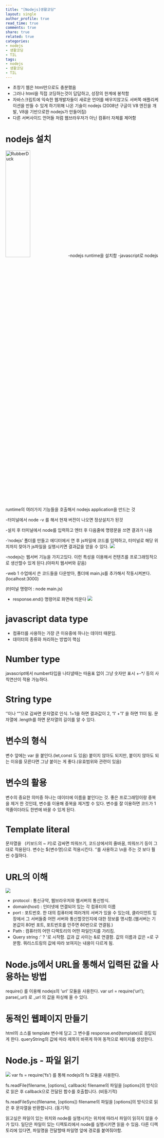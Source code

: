 ```yaml
---
title: "[Nodejs]생활코딩"
layout: single
author_profile: true
read_time: true
comments: true
share: true
related: true
categories:
- nodejs
- 생활코딩
- TIL
tags:
- nodejs
- 생활코딩
- TIL
---
```


- 초창기 웹은 html만으로도 충분했음
- 그러나 html을 직접 코딩하는것이 답답하고,  성장의 한계에 봉착함
- 자바스크립트에 익숙한 웹개발자들이 새로운 언어를 배우지않고도 서버쪽 애플리케이션을 만들 수 있게 하기위해 나온 기술이 nodejs
  (2008년 구글이 V8 엔진을 개발, V8을 기반으로한 nodejs가 만들어짐)
- 다른 서버사이드 언어들 처럼 웹브라우저가 아닌 컴퓨터 자체를 제어함

# nodejs 설치

<img src="https://drive.google.com/open?id=16QCFjjP76pDwvyBuy_DHzBAubH5zKXYK" width="40%" height="30%" title="px(픽셀) 크기 설정" alt="RubberDuck"></img>
-nodejs runtime을 설치함
-javascript로 nodejs runtime의 여러가지 기능들을 호출해서 nodejs application을 만드는 것

-터미널에서 node -v 를 해서 현재 버전이 나오면 정상설치가 된것

-설치 후 터미널에서 node를 입력하고 엔터 후 다음줄에 명령문을 쓰면 결과가 나옴

-‘nodejs’ 폴더를 만들고 에디터에서 연 후 js파일에 코드를 입력하고, 터미널로 해당 위치까지 찾아가 js파일을 실행시키면 결과값을 얻을 수 있다.
![](https://drive.google.com/open?id=1KFp96R7wEMVf-LGSOYnCLwTHz3Vcri9d)

-nodejs는 웹서버 기능을 가지고있다. 이런 특성을 이용해서 컨텐츠를 프로그래밍적으로 생산할수 있게 된다.(아파치 웹서버와 같음)

-web 1 수업에서 쓴 코드들을 다운받아, 폴더에 main.js를 추가해서 작동시켜본다.(localhost:3000)

(터미널 명령어 : node main.js)

- response.end() 명령어로 화면에 띄운다
![](https://drive.google.com/open?id=1kzQdS8QCEBH_OLluXi7bM8T5PWuNwWvr)

# javascript data type

- 컴퓨터를 사용하는 가장 큰 이유중에 하나는 데이터 때문임.
- 데이터의 종류와 처리하는 방법이 핵심 

# Number type
javascript에서 number타입을 나타낼때는 따옴표 없이 그냥 숫자만 표시
+-*/ 등의 사칙연산이 적용 가능하다.

# String type
‘’이나 “”으로 감싸면 문자열로 인식.
1+1을 하면 결과값이 2,
‘1’ +’1’ 을 하면 11이 됨.
문자열에 .length를 하면 문자열의 길이를 알 수 있다.

# 변수의 형식

변수 앞에는 var 을 붙인다.(let,const 도 있음)
붙이지 않아도 되지만, 붙이지 않아도 되는 이유를 모른다면 그냥 붙이는 게 좋다.(유효범위와 관련이 있음)

# 변수의 활용

변수의 중요한 의미중 하나는 데이터에 이름을 붙인다는 것.
좋은 프로그래밍이랑 중복을 제거 한 것인데, 변수를 이용해 중복을 제거할 수 있다. 변수를 잘 이용하면 코드가 1억줄이더라도 한번에 바꿀 수 있게 된다.

# Template literal

문자열을 ` `(키보드의 ~ 키)로 감싸면 띄워쓰기, 코드상에서의 줄바꿈, 띄워쓰기 등이 그대로 적용된다. 변수는 ${변수명}으로 적용시킨다.
‘’를 사용하고 \n을 주는 것 보다 훨씬 수월하다.

# URL의 이해
![](https://drive.google.com/open?id=14eAkBQr-tSm7k_OXQU842O856fEnqWOB)

- protocol : 통신규약, 웹브라우저와 웹서버의 통신방식.
- domain(host) : 인터넷에 연결되어 있는 각 컴퓨터의 이름
- port : 포트번호. 한  대의 컴퓨터에 여러개의 서버가 있을 수 있는데, 클라이언트 입장에서 그 서버들중 어떤 서버와 통신할것인지에 대한 정보를 명시함.(웹서버는 기본값이 80번 포트, 포트번호를 안주면 80번으로 연결됨.)
- Path : 컴퓨터의 어떤 디렉토리의 어떤 파일인지를 가리킴. 
- Query string :' ? '로 시작함. 값과 값 사이는 &로 연결함. 값의 이름과 값은 =로 구분함. 쿼리스트링의 값에 따라 보여지는 내용이 다르게 됨.

# Node.js에서 URL을 통해서 입력된 값을 사용하는 방법

require() 를 이용해 nodejs의 ’url’ 모듈을 사용한다.
var url = require(‘url’);
parse(_url) 로 _url 의 값을 파싱해 올 수 있다.

# 동적인 웹페이지 만들기

html의 소스를 template 변수에 담고 그 변수를 response.end(template)로 응답되게 한다. queryString의 값에 따라 제목이 바뀌게 하여 동적으로 페이지를 생성한다.

# Node.js - 파일 읽기
![](https://drive.google.com/open?id=1cty1YRsGB31-9OOtS_vFCYraueZyj2Ha)
var fs = require(‘fs’)
를 통해 nodejs의 fs 모듈을 사용한다.

fs.readFile(filename, [options], callback)
filename의 파일을 [options]의 방식으로 읽은 후 callback으로 전달된 함수를 호출합니다. (비동기적)
	
fs.readFileSync(filename, [options])
filename의 파일을 [options]의 방식으로 읽은 후 문자열을 반환합니다. (동기적)
	
읽고싶은 파일이 있는 위치와 node를 실행시키는 위치에 따라서 파일이 읽히지 않을 수가 있다. 일단은 파일이 있는 디렉토리에서 node를 실행시키면 읽을 수 있음.
다른 디렉토리에 있다면, 파일명을 전달할때 파일명 앞에 경로를 붙여줘야함.